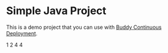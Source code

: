 # Simple Java Project
This is a demo project that you can use with [Buddy Continuous Deployment](https://buddy.works).

 1
2
4
4
